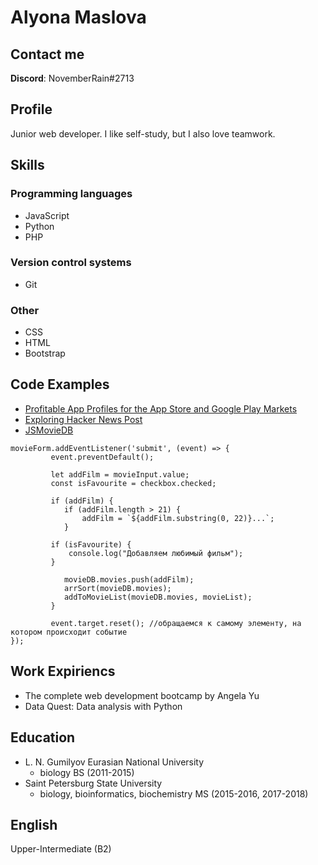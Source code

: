 
# Alyona Maslova

## Contact me

**Discord**: NovemberRain#2713

## Profile

Junior web developer. 
I like self-study, but I also love teamwork. 


## Skills

### Programming languages
* JavaScript
*  Python
*  PHP

### Version control systems
* Git

### Other

*  CSS
*  HTML
*  Bootstrap
## Code Examples

*  [Profitable App Profiles for the App Store and Google Play Markets](https://github.com/CarmineSunset/Profitable-App-Profiles-for-the-App-Store-and-Google-Play-Markets)
*  [Exploring Hacker News Post](https://github.com/CarmineSunset/Exploring-Hacker-News-Posts)
*  [JSMovieDB](https://github.com/CarmineSunset/JSMovieDB)

```
movieForm.addEventListener('submit', (event) => {
         event.preventDefault();

         let addFilm = movieInput.value;
         const isFavourite = checkbox.checked;

         if (addFilm) {
            if (addFilm.length > 21) {
                addFilm = `${addFilm.substring(0, 22)}...`;
            }

         if (isFavourite) {
             console.log("Добавляем любимый фильм");
         }

            movieDB.movies.push(addFilm);
            arrSort(movieDB.movies);
            addToMovieList(movieDB.movies, movieList);
         }

         event.target.reset(); //обращаемся к самому элементу, на котором происходит событие
});

```

## Work Expiriencs

*  The complete web development bootcamp by Angela Yu
*  Data Quest: Data analysis with Python


## Education
*  L. N. Gumilyov Eurasian National University 
      *  biology BS (2011-2015) 
*  Saint Petersburg State University
      *  biology, bioinformatics, biochemistry MS (2015-2016, 2017-2018) 

## English
Upper-Intermediate (B2) 

